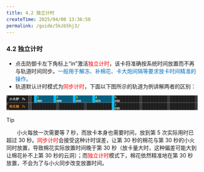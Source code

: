 ```yaml
---
title: 4.2 独立计时
createTime: 2025/04/08 13:36:58
permalink: /guide/5kzb5hj3/
---
```


### 4.2 独立计时

- 点击防御卡左下角标上“in”激活<span style="color: red">独立计时</span>，该卡将准确按系统时间放置而不再与轨道时间同步。<span style="color: #0070C0;">一般用于解冻、补棉花、卡大炮间隔等要求放卡时间精准的操作。</span>
- 轨道默认计时模式为<span style="color: red">同步计时</span>，下面以下图所示的轨道为例讲解两者的区别：

![](./picture/4.2.0.1.png)

> [!tip]
> <span style="margin-left: 3.15ch;"></span>小火每放一次需要等 7 秒，而放卡本身也需要时间，放到第 5 次实际用时已超过 30 秒。<span style="color: red">同步计时</span>会接受这种计时误差，让第 30 秒的棉花与第 30 秒的小火同时放置，导致棉花实际放置时间晚于第 30 秒（放卡量大时，这种偏差可能大到让棉花补不上第 30 秒的云洞）；而<span style="color: red">独立计时</span>模式下，棉花依然精准地在第 30 秒放置，不会为了与小火同步改变放置时间。
